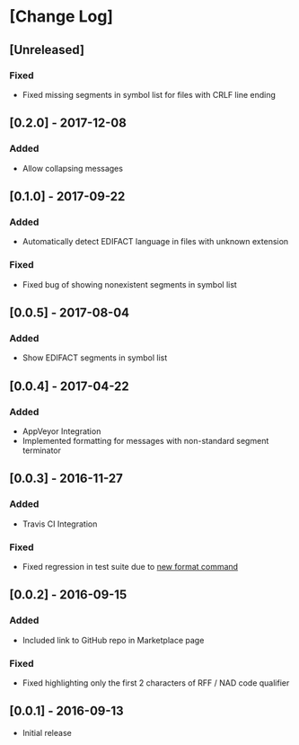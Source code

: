 # [Change Log]

## [Unreleased]
### Fixed
 * Fixed missing segments in symbol list for files with CRLF line ending

## [0.2.0] - 2017-12-08
### Added
 * Allow collapsing messages 

## [0.1.0] - 2017-09-22
### Added
 * Automatically detect EDIFACT language in files with unknown extension

### Fixed
 * Fixed bug of showing nonexistent segments in symbol list

## [0.0.5] - 2017-08-04
### Added
 * Show EDIFACT segments in symbol list

## [0.0.4] - 2017-04-22
### Added
 * AppVeyor Integration
 * Implemented formatting for messages with non-standard segment terminator

## [0.0.3] - 2016-11-27
### Added
 * Travis CI Integration

### Fixed
 * Fixed regression in test suite due to [new format command](https://code.visualstudio.com/updates/v1_7#_new-commands)

## [0.0.2] - 2016-09-15
### Added 
 * Included link to GitHub repo in Marketplace page

### Fixed
 * Fixed highlighting only the first 2 characters of RFF / NAD code qualifier

## [0.0.1] - 2016-09-13
 * Initial release
